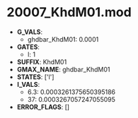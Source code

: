 # 20007_KhdM01.mod

- **G_VALS**:
  - ghdbar_KhdM01: 0.0001
- **GATES**:
  - l: 1
- **SUFFIX**: KhdM01
- **GMAX_NAME**: ghdbar_KhdM01
- **STATES**: ['l']
- **I_VALS**:
  - 6.3: 0.0003261375650395186
  - 37: 0.0003267057247055095
- **ERROR_FLAGS**: []
